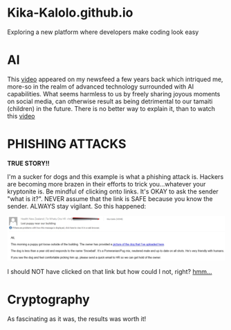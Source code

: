 # Kika-Kalolo.github.io
Exploring a new platform where developers make coding look easy

# AI

This [video](https://www.youtube.com/watch?v=F4WZ_k0vUDM) appeared on my newsfeed a few years back which intriqued me, more-so in the realm of advanced technology surrounded with AI capabilities. What seems harmless to us by freely sharing joyous moments on social media, can otherwise result as being detrimental to our tamaiti (children) in the future. There is no better way to explain it, than to watch this [video](https://www.youtube.com/watch?v=F4WZ_k0vUDM)

# PHISHING ATTACKS

**TRUE STORY!!**

I'm a sucker for dogs and this example is what a phishing attack is. Hackers are becoming more brazen in their efforts to trick you...whatever your kryptonite is. Be mindful of clicking onto links. It's OKAY to ask the sender "what is it?". NEVER assume that the link is SAFE because you know the sender. ALWAYS stay vigilant. So this happened:

![image_alt](https://github.com/LinuKKx/Kika-Kalolo.github.io/blob/fd876096c3eca0d8a1fbd919f16863b049e3764d/phish.jpg)

I should NOT have clicked on that link but how could I not, right? [hmm...](https://tenor.com/view/cry-baby-gif-18066164)

# Cryptography

As fascinating as it was, the results was worth it!
